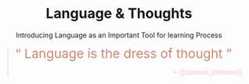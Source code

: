  <h1 align="center">Language &amp; Thoughts</h1>
<p align="center">Introducing Language  as an Important Tool for learning Process</p>

> <span style="color:#d08670; font-size:26px">&#8220; Language is the dress of thought &#8221;</span>
> <p align="right" style="color:pink;"> &#10147; [[samuel_johnson]]</p>